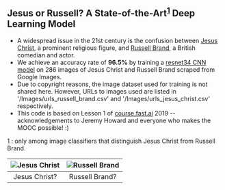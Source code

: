 ## Jesus or Russell? A State-of-the-Art<sup>[1](#footnote1)</sup> Deep Learning Model

* A widespread issue in the 21st century is the confusion between [Jesus Christ](https://en.wikipedia.org/wiki/Jesus), a prominent religious figure, and [Russell Brand](https://en.wikipedia.org/wiki/Russell_Brand), a British comedian and actor.
* We achieve an accuracy rate of **96.5%** by training a [resnet34 CNN model](https://towardsdatascience.com/understanding-and-visualizing-resnets-442284831be8) on 286 images of Jesus Christ and Russell Brand scraped from Google Images.
* Due to copyright reasons, the image dataset used for training is not shared here. However, URLs to images used are listed in '/Images/urls_russell_brand.csv' and '/Images/urls_jesus_christ.csv' respectively.
* This code is based on Lesson 1 of [course.fast.ai](course.fast.ai) 2019 -- acknowledgements to Jeremy Howard and everyone who makes the MOOC possible! :) 

<a name="footnote1">1</a> : only among image classifiers that distinguish Jesus Christ from Russell Brand.

![Jesus Christ](https://cdn.pixabay.com/photo/2016/06/22/19/01/jesus-1473781_960_720.jpg)  |  ![Russell Brand](https://upload.wikimedia.org/wikipedia/commons/2/24/Russell_Brand_Arthur_Premier_mike.jpg)
:------------------------------------:|:---------------------------------------:
Jesus Christ?                         |  Russell Brand?
